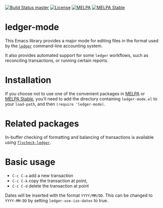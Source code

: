[![Build Status master](https://img.shields.io/travis/ledger/ledger-mode/master.svg?label=master&style=flat)](https://travis-ci.org/ledger/ledger-mode)
[![License](https://img.shields.io/badge/license-GPL--2.0-blue.svg?style=flat)](https://www.gnu.org/licenses/old-licenses/gpl-2.0.html)
[![MELPA](http://melpa.org/packages/ledger-mode-badge.svg)](http://melpa.org/#/ledger-mode)
[![MELPA Stable](https://stable.melpa.org/packages/ledger-mode-badge.svg)](https://stable.melpa.org/#/ledger-mode)

ledger-mode
===========

This Emacs library provides a major mode for editing files in the
format used by the [`ledger`](https://github.com/ledger/ledger)
command-line accounting system.

It also provides automated support for some `ledger` workflows, such
as reconciling transactions, or running certain reports.

Installation
=============

If you choose not to use one of the convenient
packages in [MELPA][melpa] or [MELPA Stable][melpa-stable], you'll need to
add the directory containing `ledger-mode.el` to your `load-path`, and
then `(require 'ledger-mode)`.

Related packages
================

In-buffer checking of formatting and balancing of transactions is
available using [`flycheck-ledger`][flycheck-ledger].

Basic usage
===========

- `C-c C-a` add a new transaction
- `C-c C-k` copy the transaction at point, 
- `C-c C-d` delete the transaction at point

Dates will be inserted with the format `YYYY/MM/DD`. This can be changed to
`YYYY-MM-DD` by setting `ledger-use-iso-dates` to true.



[melpa]: https://melpa.org
[melpa-stable]: https://stable.melpa.org
[flycheck-ledger]: https://github.com/purcell/flycheck-ledger
